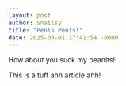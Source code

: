 ```yaml
---
layout: post
author: Snailsy
title: "Penis Penis!"
date: 2025-03-01 17:41:54 -0600
---
```


How about you suck my peanits!!

This is a tuff ahh article ahh!
